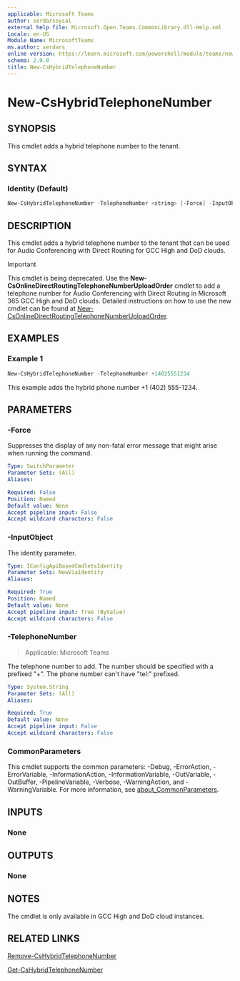 ```yaml
---
applicable: Microsoft Teams
author: serdarsoysal
external help file: Microsoft.Open.Teams.CommonLibrary.dll-Help.xml
Locale: en-US
Module Name: MicrosoftTeams
ms.author: serdars
online version: https://learn.microsoft.com/powershell/module/teams/new-cshybridtelephonenumber
schema: 2.0.0
title: New-CsHybridTelephoneNumber
---
```


# New-CsHybridTelephoneNumber

## SYNOPSIS
This cmdlet adds a hybrid telephone number to the tenant.

## SYNTAX

### Identity (Default)
```powershell
New-CsHybridTelephoneNumber -TelephoneNumber <string> [-Force] -InputObject <IConfigApiBasedCmdletsIdentity> [<CommonParameters>]
```

## DESCRIPTION
This cmdlet adds a hybrid telephone number to the tenant that can be used for Audio Conferencing with Direct Routing for GCC High and DoD clouds.

> [!IMPORTANT]
> This cmdlet is being deprecated. Use the **New-CsOnlineDirectRoutingTelephoneNumberUploadOrder** cmdlet to add a telephone number for Audio Conferencing with Direct Routing in Microsoft 365 GCC High and DoD clouds. Detailed instructions on how to use the new cmdlet can be found at [New-CsOnlineDirectRoutingTelephoneNumberUploadOrder]([New-CsOnlineDirectRoutingTelephoneNumberUploadOrder.md).

## EXAMPLES

### Example 1
```powershell
New-CsHybridTelephoneNumber -TelephoneNumber +14025551234
```
This example adds the hybrid phone number +1 (402) 555-1234.

## PARAMETERS

### -Force
Suppresses the display of any non-fatal error message that might arise when running the command.

```yaml
Type: SwitchParameter
Parameter Sets: (All)
Aliases:

Required: False
Position: Named
Default value: None
Accept pipeline input: False
Accept wildcard characters: False
```

### -InputObject
The identity parameter.

```yaml
Type: IConfigApiBasedCmdletsIdentity
Parameter Sets: NewViaIdentity
Aliases:

Required: True
Position: Named
Default value: None
Accept pipeline input: True (ByValue)
Accept wildcard characters: False
```

### -TelephoneNumber

> Applicable: Microsoft Teams

The telephone number to add. The number should be specified with a prefixed "+". The phone number can't have "tel:" prefixed.

```yaml
Type: System.String
Parameter Sets: (All)
Aliases:

Required: True
Default value: None
Accept pipeline input: False
Accept wildcard characters: False
```

### CommonParameters
This cmdlet supports the common parameters: -Debug, -ErrorAction, -ErrorVariable, -InformationAction, -InformationVariable, -OutVariable, -OutBuffer, -PipelineVariable, -Verbose, -WarningAction, and -WarningVariable. For more information, see [about_CommonParameters](https://go.microsoft.com/fwlink/?LinkID=113216).

## INPUTS

### None

## OUTPUTS

### None

## NOTES

The cmdlet is only available in GCC High and DoD cloud instances.

## RELATED LINKS
[Remove-CsHybridTelephoneNumber](https://learn.microsoft.com/powershell/module/teams/remove-cshybridtelephonenumber)

[Get-CsHybridTelephoneNumber](https://learn.microsoft.com/powershell/module/teams/get-cshybridtelephonenumber)
